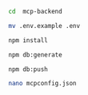 ```bash
cd  mcp-backend
```

```bash
mv .env.example .env
```

```bash
npm install
```

```bash
npm db:generate
```

```bash
npm db:push
```

```bash
nano mcpconfig.json
```

